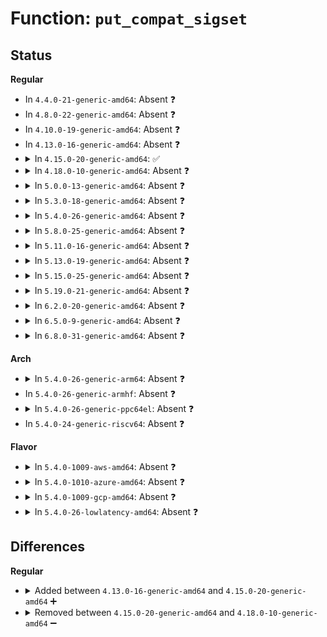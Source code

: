# Function: <code>put_compat_sigset</code>

## Status
<b>Regular</b>
<ul>
<li>
In <code>4.4.0-21-generic-amd64</code>: Absent ❓
</li>
<li>
In <code>4.8.0-22-generic-amd64</code>: Absent ❓
</li>
<li>
In <code>4.10.0-19-generic-amd64</code>: Absent ❓
</li>
<li>
In <code>4.13.0-16-generic-amd64</code>: Absent ❓
</li>
<li>
<details>
<summary>In <code>4.15.0-20-generic-amd64</code>: ✅</summary>

```c
int put_compat_sigset(compat_sigset_t * compat, const sigset_t * set, unsigned int size)
```

```json
{
  "name": "put_compat_sigset",
  "collision_type": "Unique Global",
  "inline_type": "No",
  "funcs": [
    {
      "addr": 18446744071580076528,
      "name": "put_compat_sigset",
      "external": true,
      "loc": "kernel/compat.c:492",
      "file": "kernel/compat.c",
      "inline": "seen, unknown",
      "caller_inline": [],
      "caller_func": [
        "kernel/signal.c:compat_SyS_rt_sigaction",
        "kernel/signal.c:compat_SyS_rt_sigpending",
        "kernel/signal.c:compat_SyS_rt_sigprocmask"
      ]
    }
  ],
  "symbols": [
    {
      "addr": 18446744071580076528,
      "name": "put_compat_sigset",
      "section": ".text",
      "bind": "STB_GLOBAL",
      "size": 70
    }
  ]
}
```
</details>
</li>
<li>
<details>
<summary>In <code>4.18.0-10-generic-amd64</code>: Absent ❓</summary>

```json
{
  "name": "put_compat_sigset",
  "collision_type": "Unique Static",
  "inline_type": "Full",
  "funcs": [
    {
      "addr": 18446744071579511625,
      "name": "put_compat_sigset",
      "external": false,
      "loc": "include/linux/compat.h:496",
      "file": "kernel/signal.c",
      "inline": "declared, inlined",
      "caller_inline": [
        "kernel/signal.c:__x32_compat_sys_rt_sigaction",
        "kernel/signal.c:__ia32_compat_sys_rt_sigaction",
        "kernel/signal.c:__x32_compat_sys_rt_sigpending",
        "kernel/signal.c:__ia32_compat_sys_rt_sigpending",
        "kernel/signal.c:__x32_compat_sys_rt_sigprocmask",
        "kernel/signal.c:__ia32_compat_sys_rt_sigprocmask"
      ],
      "caller_func": []
    }
  ],
  "symbols": []
}
```
</details>
</li>
<li>
<details>
<summary>In <code>5.0.0-13-generic-amd64</code>: Absent ❓</summary>

```json
{
  "name": "put_compat_sigset",
  "collision_type": "Unique Static",
  "inline_type": "Full",
  "funcs": [
    {
      "addr": 18446744071579547433,
      "name": "put_compat_sigset",
      "external": false,
      "loc": "include/linux/compat.h:487",
      "file": "kernel/signal.c",
      "inline": "declared, inlined",
      "caller_inline": [
        "kernel/signal.c:__x32_compat_sys_rt_sigaction",
        "kernel/signal.c:__ia32_compat_sys_rt_sigaction",
        "kernel/signal.c:__x32_compat_sys_rt_sigpending",
        "kernel/signal.c:__ia32_compat_sys_rt_sigpending",
        "kernel/signal.c:__x32_compat_sys_rt_sigprocmask",
        "kernel/signal.c:__ia32_compat_sys_rt_sigprocmask"
      ],
      "caller_func": []
    }
  ],
  "symbols": []
}
```
</details>
</li>
<li>
<details>
<summary>In <code>5.3.0-18-generic-amd64</code>: Absent ❓</summary>

```json
{
  "name": "put_compat_sigset",
  "collision_type": "Unique Static",
  "inline_type": "Full",
  "funcs": [
    {
      "addr": 18446744071579569182,
      "name": "put_compat_sigset",
      "external": false,
      "loc": "include/linux/compat.h:455",
      "file": "kernel/signal.c",
      "inline": "declared, inlined",
      "caller_inline": [
        "kernel/signal.c:__x32_compat_sys_rt_sigaction",
        "kernel/signal.c:__ia32_compat_sys_rt_sigaction",
        "kernel/signal.c:__x32_compat_sys_rt_sigpending",
        "kernel/signal.c:__ia32_compat_sys_rt_sigpending",
        "kernel/signal.c:__x32_compat_sys_rt_sigprocmask",
        "kernel/signal.c:__ia32_compat_sys_rt_sigprocmask"
      ],
      "caller_func": []
    }
  ],
  "symbols": []
}
```
</details>
</li>
<li>
<details>
<summary>In <code>5.4.0-26-generic-amd64</code>: Absent ❓</summary>

```json
{
  "name": "put_compat_sigset",
  "collision_type": "Unique Static",
  "inline_type": "Full",
  "funcs": [
    {
      "addr": 18446744071579595246,
      "name": "put_compat_sigset",
      "external": false,
      "loc": "include/linux/compat.h:453",
      "file": "kernel/signal.c",
      "inline": "declared, inlined",
      "caller_inline": [
        "kernel/signal.c:__x32_compat_sys_rt_sigaction",
        "kernel/signal.c:__ia32_compat_sys_rt_sigaction",
        "kernel/signal.c:__x32_compat_sys_rt_sigpending",
        "kernel/signal.c:__ia32_compat_sys_rt_sigpending",
        "kernel/signal.c:__x32_compat_sys_rt_sigprocmask",
        "kernel/signal.c:__ia32_compat_sys_rt_sigprocmask"
      ],
      "caller_func": []
    }
  ],
  "symbols": []
}
```
</details>
</li>
<li>
<details>
<summary>In <code>5.8.0-25-generic-amd64</code>: Absent ❓</summary>

```json
{
  "name": "put_compat_sigset",
  "collision_type": "Unique Static",
  "inline_type": "Full",
  "funcs": [
    {
      "addr": 18446744071579628110,
      "name": "put_compat_sigset",
      "external": false,
      "loc": "include/linux/compat.h:424",
      "file": "kernel/signal.c",
      "inline": "declared, inlined",
      "caller_inline": [
        "kernel/signal.c:__x32_compat_sys_rt_sigaction",
        "kernel/signal.c:__ia32_compat_sys_rt_sigaction",
        "kernel/signal.c:__x32_compat_sys_rt_sigpending",
        "kernel/signal.c:__ia32_compat_sys_rt_sigpending",
        "kernel/signal.c:__x32_compat_sys_rt_sigprocmask",
        "kernel/signal.c:__ia32_compat_sys_rt_sigprocmask"
      ],
      "caller_func": []
    }
  ],
  "symbols": []
}
```
</details>
</li>
<li>
<details>
<summary>In <code>5.11.0-16-generic-amd64</code>: Absent ❓</summary>

```json
{
  "name": "put_compat_sigset",
  "collision_type": "Unique Static",
  "inline_type": "Full",
  "funcs": [
    {
      "addr": 18446744071579607170,
      "name": "put_compat_sigset",
      "external": false,
      "loc": "include/linux/compat.h:424",
      "file": "kernel/signal.c",
      "inline": "declared, inlined",
      "caller_inline": [
        "kernel/signal.c:__do_compat_sys_rt_sigaction",
        "kernel/signal.c:__x32_compat_sys_rt_sigpending",
        "kernel/signal.c:__ia32_compat_sys_rt_sigpending",
        "kernel/signal.c:__x32_compat_sys_rt_sigprocmask",
        "kernel/signal.c:__ia32_compat_sys_rt_sigprocmask"
      ],
      "caller_func": []
    }
  ],
  "symbols": []
}
```
</details>
</li>
<li>
<details>
<summary>In <code>5.13.0-19-generic-amd64</code>: Absent ❓</summary>

```json
{
  "name": "put_compat_sigset",
  "collision_type": "Unique Static",
  "inline_type": "Full",
  "funcs": [
    {
      "addr": 18446744071579613298,
      "name": "put_compat_sigset",
      "external": false,
      "loc": "include/linux/compat.h:427",
      "file": "kernel/signal.c",
      "inline": "declared, inlined",
      "caller_inline": [
        "kernel/signal.c:__do_compat_sys_rt_sigaction",
        "kernel/signal.c:__x32_compat_sys_rt_sigpending",
        "kernel/signal.c:__ia32_compat_sys_rt_sigpending",
        "kernel/signal.c:__x32_compat_sys_rt_sigprocmask",
        "kernel/signal.c:__ia32_compat_sys_rt_sigprocmask"
      ],
      "caller_func": []
    }
  ],
  "symbols": []
}
```
</details>
</li>
<li>
<details>
<summary>In <code>5.15.0-25-generic-amd64</code>: Absent ❓</summary>

```json
{
  "name": "put_compat_sigset",
  "collision_type": "Unique Static",
  "inline_type": "Full",
  "funcs": [
    {
      "addr": 18446744071579690618,
      "name": "put_compat_sigset",
      "external": false,
      "loc": "include/linux/compat.h:417",
      "file": "kernel/signal.c",
      "inline": "declared, inlined",
      "caller_inline": [
        "kernel/signal.c:__x64_compat_sys_rt_sigaction",
        "kernel/signal.c:__ia32_compat_sys_rt_sigaction",
        "kernel/signal.c:__x64_compat_sys_rt_sigpending",
        "kernel/signal.c:__ia32_compat_sys_rt_sigpending",
        "kernel/signal.c:__x64_compat_sys_rt_sigprocmask",
        "kernel/signal.c:__ia32_compat_sys_rt_sigprocmask"
      ],
      "caller_func": []
    }
  ],
  "symbols": []
}
```
</details>
</li>
<li>
<details>
<summary>In <code>5.19.0-21-generic-amd64</code>: Absent ❓</summary>

```json
{
  "name": "put_compat_sigset",
  "collision_type": "Unique Static",
  "inline_type": "Full",
  "funcs": [
    {
      "addr": 18446744071579788153,
      "name": "put_compat_sigset",
      "external": false,
      "loc": "include/linux/compat.h:449",
      "file": "kernel/signal.c",
      "inline": "declared, inlined",
      "caller_inline": [
        "kernel/signal.c:__ia32_compat_sys_rt_sigaction",
        "kernel/signal.c:__ia32_compat_sys_rt_sigpending",
        "kernel/signal.c:__ia32_compat_sys_rt_sigprocmask"
      ],
      "caller_func": []
    }
  ],
  "symbols": []
}
```
</details>
</li>
<li>
<details>
<summary>In <code>6.2.0-20-generic-amd64</code>: Absent ❓</summary>

```json
{
  "name": "put_compat_sigset",
  "collision_type": "Unique Static",
  "inline_type": "Full",
  "funcs": [
    {
      "addr": 18446744071579922329,
      "name": "put_compat_sigset",
      "external": false,
      "loc": "include/linux/compat.h:447",
      "file": "kernel/signal.c",
      "inline": "declared, inlined",
      "caller_inline": [
        "kernel/signal.c:__ia32_compat_sys_rt_sigaction",
        "kernel/signal.c:__ia32_compat_sys_rt_sigpending",
        "kernel/signal.c:__ia32_compat_sys_rt_sigprocmask"
      ],
      "caller_func": []
    }
  ],
  "symbols": []
}
```
</details>
</li>
<li>
<details>
<summary>In <code>6.5.0-9-generic-amd64</code>: Absent ❓</summary>

```json
{
  "name": "put_compat_sigset",
  "collision_type": "Unique Static",
  "inline_type": "Full",
  "funcs": [
    {
      "addr": 18446744071579972358,
      "name": "put_compat_sigset",
      "external": false,
      "loc": "include/linux/compat.h:447",
      "file": "kernel/signal.c",
      "inline": "declared, inlined",
      "caller_inline": [
        "kernel/signal.c:__ia32_compat_sys_rt_sigaction",
        "kernel/signal.c:__ia32_compat_sys_rt_sigpending",
        "kernel/signal.c:__ia32_compat_sys_rt_sigprocmask"
      ],
      "caller_func": []
    }
  ],
  "symbols": []
}
```
</details>
</li>
<li>
<details>
<summary>In <code>6.8.0-31-generic-amd64</code>: Absent ❓</summary>

```json
{
  "name": "put_compat_sigset",
  "collision_type": "Unique Static",
  "inline_type": "Full",
  "funcs": [
    {
      "addr": 18446744071580011766,
      "name": "put_compat_sigset",
      "external": false,
      "loc": "include/linux/compat.h:447",
      "file": "kernel/signal.c",
      "inline": "declared, inlined",
      "caller_inline": [
        "kernel/signal.c:__ia32_compat_sys_rt_sigaction",
        "kernel/signal.c:__ia32_compat_sys_rt_sigpending",
        "kernel/signal.c:__ia32_compat_sys_rt_sigprocmask"
      ],
      "caller_func": []
    }
  ],
  "symbols": []
}
```
</details>
</li>
</ul>
<b>Arch</b>
<ul>
<li>
<details>
<summary>In <code>5.4.0-26-generic-arm64</code>: Absent ❓</summary>

```json
{
  "name": "put_compat_sigset",
  "collision_type": "Unique Static",
  "inline_type": "Full",
  "funcs": [
    {
      "addr": 18446603336490757792,
      "name": "put_compat_sigset",
      "external": false,
      "loc": "include/linux/compat.h:453",
      "file": "kernel/signal.c",
      "inline": "declared, inlined",
      "caller_inline": [
        "kernel/signal.c:__do_compat_sys_rt_sigaction",
        "kernel/signal.c:__arm64_compat_sys_rt_sigpending",
        "kernel/signal.c:__arm64_compat_sys_rt_sigprocmask"
      ],
      "caller_func": []
    }
  ],
  "symbols": []
}
```
</details>
</li>
<li>
In <code>5.4.0-26-generic-armhf</code>: Absent ❓
</li>
<li>
<details>
<summary>In <code>5.4.0-26-generic-ppc64el</code>: Absent ❓</summary>

```json
{
  "name": "put_compat_sigset",
  "collision_type": "Static Duplication",
  "inline_type": "Full",
  "funcs": [
    {
      "addr": 13835058055282283796,
      "name": "put_compat_sigset",
      "external": false,
      "loc": "include/linux/compat.h:453",
      "file": "arch/powerpc/kernel/signal_32.c",
      "inline": "declared, inlined",
      "caller_inline": [
        "arch/powerpc/kernel/signal_32.c:__do_compat_sys_swapcontext",
        "arch/powerpc/kernel/signal_32.c:handle_rt_signal32"
      ],
      "caller_func": []
    },
    {
      "addr": 13835058055283584060,
      "name": "put_compat_sigset",
      "external": false,
      "loc": "include/linux/compat.h:453",
      "file": "kernel/signal.c",
      "inline": "declared, inlined",
      "caller_inline": [
        "kernel/signal.c:__se_compat_sys_rt_sigaction",
        "kernel/signal.c:__se_compat_sys_rt_sigpending",
        "kernel/signal.c:__se_compat_sys_rt_sigprocmask"
      ],
      "caller_func": []
    }
  ],
  "symbols": []
}
```
</details>
</li>
<li>
In <code>5.4.0-24-generic-riscv64</code>: Absent ❓
</li>
</ul>
<b>Flavor</b>
<ul>
<li>
<details>
<summary>In <code>5.4.0-1009-aws-amd64</code>: Absent ❓</summary>

```json
{
  "name": "put_compat_sigset",
  "collision_type": "Unique Static",
  "inline_type": "Full",
  "funcs": [
    {
      "addr": 18446744071579571550,
      "name": "put_compat_sigset",
      "external": false,
      "loc": "include/linux/compat.h:453",
      "file": "kernel/signal.c",
      "inline": "declared, inlined",
      "caller_inline": [
        "kernel/signal.c:__x32_compat_sys_rt_sigaction",
        "kernel/signal.c:__ia32_compat_sys_rt_sigaction",
        "kernel/signal.c:__x32_compat_sys_rt_sigpending",
        "kernel/signal.c:__ia32_compat_sys_rt_sigpending",
        "kernel/signal.c:__x32_compat_sys_rt_sigprocmask",
        "kernel/signal.c:__ia32_compat_sys_rt_sigprocmask"
      ],
      "caller_func": []
    }
  ],
  "symbols": []
}
```
</details>
</li>
<li>
<details>
<summary>In <code>5.4.0-1010-azure-amd64</code>: Absent ❓</summary>

```json
{
  "name": "put_compat_sigset",
  "collision_type": "Unique Static",
  "inline_type": "Full",
  "funcs": [
    {
      "addr": 18446744071579500158,
      "name": "put_compat_sigset",
      "external": false,
      "loc": "include/linux/compat.h:453",
      "file": "kernel/signal.c",
      "inline": "declared, inlined",
      "caller_inline": [
        "kernel/signal.c:__x32_compat_sys_rt_sigaction",
        "kernel/signal.c:__ia32_compat_sys_rt_sigaction",
        "kernel/signal.c:__x32_compat_sys_rt_sigpending",
        "kernel/signal.c:__ia32_compat_sys_rt_sigpending",
        "kernel/signal.c:__x32_compat_sys_rt_sigprocmask",
        "kernel/signal.c:__ia32_compat_sys_rt_sigprocmask"
      ],
      "caller_func": []
    }
  ],
  "symbols": []
}
```
</details>
</li>
<li>
<details>
<summary>In <code>5.4.0-1009-gcp-amd64</code>: Absent ❓</summary>

```json
{
  "name": "put_compat_sigset",
  "collision_type": "Unique Static",
  "inline_type": "Full",
  "funcs": [
    {
      "addr": 18446744071579568830,
      "name": "put_compat_sigset",
      "external": false,
      "loc": "include/linux/compat.h:453",
      "file": "kernel/signal.c",
      "inline": "declared, inlined",
      "caller_inline": [
        "kernel/signal.c:__x32_compat_sys_rt_sigaction",
        "kernel/signal.c:__ia32_compat_sys_rt_sigaction",
        "kernel/signal.c:__x32_compat_sys_rt_sigpending",
        "kernel/signal.c:__ia32_compat_sys_rt_sigpending",
        "kernel/signal.c:__x32_compat_sys_rt_sigprocmask",
        "kernel/signal.c:__ia32_compat_sys_rt_sigprocmask"
      ],
      "caller_func": []
    }
  ],
  "symbols": []
}
```
</details>
</li>
<li>
<details>
<summary>In <code>5.4.0-26-lowlatency-amd64</code>: Absent ❓</summary>

```json
{
  "name": "put_compat_sigset",
  "collision_type": "Unique Static",
  "inline_type": "Full",
  "funcs": [
    {
      "addr": 18446744071579602318,
      "name": "put_compat_sigset",
      "external": false,
      "loc": "include/linux/compat.h:453",
      "file": "kernel/signal.c",
      "inline": "declared, inlined",
      "caller_inline": [
        "kernel/signal.c:__x32_compat_sys_rt_sigaction",
        "kernel/signal.c:__ia32_compat_sys_rt_sigaction",
        "kernel/signal.c:__x32_compat_sys_rt_sigpending",
        "kernel/signal.c:__ia32_compat_sys_rt_sigpending",
        "kernel/signal.c:__x32_compat_sys_rt_sigprocmask",
        "kernel/signal.c:__ia32_compat_sys_rt_sigprocmask"
      ],
      "caller_func": []
    }
  ],
  "symbols": []
}
```
</details>
</li>
</ul>

## Differences
<b>Regular</b>
<ul>
<li>
<details>
<summary>Added between <code>4.13.0-16-generic-amd64</code> and <code>4.15.0-20-generic-amd64</code> ➕</summary>

```c
int put_compat_sigset(compat_sigset_t * compat, const sigset_t * set, unsigned int size)
```
</details>
</li>
<li>
<details>
<summary>Removed between <code>4.15.0-20-generic-amd64</code> and <code>4.18.0-10-generic-amd64</code> ➖</summary>

```c
int put_compat_sigset(compat_sigset_t * compat, const sigset_t * set, unsigned int size)
```
</details>
</li>
</ul>
